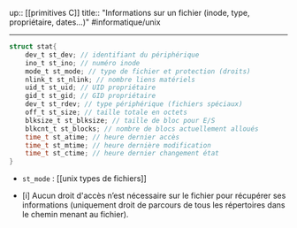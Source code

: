 up:: [[primitives C]]
title:: "Informations sur un fichier (inode, type, propriétaire, dates...)"
#informatique/unix 

---

```C
struct stat{  
    dev_t st_dev; // identifiant du périphérique  
    ino_t st_ino; // numéro inode  
    mode_t st_mode; // type de fichier et protection (droits)  
    nlink_t st_nlink; // nombre liens matériels  
    uid_t st_uid; // UID propriétaire  
    gid_t st_gid; // GID propriétaire  
    dev_t st_rdev; // type périphérique (fichiers spéciaux)  
    off_t st_size; // taille totale en octets  
    blksize_t st_blksize; // taille de bloc pour E/S  
    blkcnt_t st_blocks; // nombre de blocs actuellement alloués  
    time_t st_atime; // heure dernier accès  
    time_t st_mtime; // heure dernière modification  
    time_t st_ctime; // heure dernier changement état  
}  
```
 - `st_mode` : [[unix types de fichiers]]

 - [i]  Aucun droit d'accès n’est nécessaire sur le fichier pour récupérer ses informations (uniquement droit de parcours de tous les répertoires dans le chemin menant au fichier).